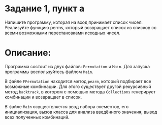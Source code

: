 # Задание 1, пункт а

Напишите программу, которая на вход принимает список чисел. 
Реализуйте функцию perms, который возвращает список из списков со всеми возможными перестановками исходных чисел.

# Описание: 

Программа состоит из двух файлов: `Permutation` и `Main`. Для запуска программы воспользуйтесь файлом `Main`.

В файле `FPermutation` находится метод `pearm`, который подбирает все возможные комбинации. Для этого существует другой рекурсивный метод `backtrack`, в котором с помощью метода `Collections` генерирует комбинации и возвращает в список.

В файле `Main` осуществляется ввод набора элементов, его инициализация, вызов класса для анализа введённого значения, вывод всех полученных комбинаций.